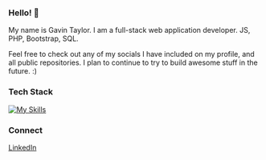 ### Hello! 👋

My name is Gavin Taylor. I am a full-stack web application developer. JS, PHP, Bootstrap, SQL.

Feel free to check out any of my socials I have included on my profile, and all public repositories. I plan to continue to try to build awesome stuff in the future. :)

### Tech Stack

[![My Skills](https://skillicons.dev/icons?i=js,html,bootstrap,sql,php)](https://skillicons.dev)


### Connect

[LinkedIn](https://www.linkedin.com/in/gavtay/)
